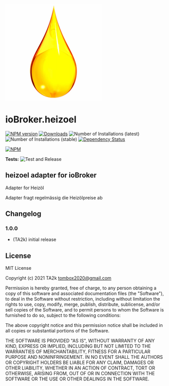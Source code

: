 ![Logo](admin/heizoel.png)

# ioBroker.heizoel

[![NPM version](https://img.shields.io/npm/v/iobroker.heizoel.svg)](https://www.npmjs.com/package/iobroker.heizoel)
[![Downloads](https://img.shields.io/npm/dm/iobroker.heizoel.svg)](https://www.npmjs.com/package/iobroker.heizoel)
![Number of Installations (latest)](https://iobroker.live/badges/heizoel-installed.svg)
![Number of Installations (stable)](https://iobroker.live/badges/heizoel-stable.svg)
[![Dependency Status](https://img.shields.io/david/TA2k/iobroker.heizoel.svg)](https://david-dm.org/TA2k/iobroker.heizoel)

[![NPM](https://nodei.co/npm/iobroker.heizoel.png?downloads=true)](https://nodei.co/npm/iobroker.heizoel/)

**Tests:** ![Test and Release](https://github.com/TA2k/ioBroker.heizoel/workflows/Test%20and%20Release/badge.svg)

## heizoel adapter for ioBroker

Adapter for Heizöl

Adapter fragt regelmässig die Heizölpreise ab

## Changelog

### 1.0.0

-   (TA2k) initial release

## License

MIT License

Copyright (c) 2021 TA2k <tombox2020@gmail.com>

Permission is hereby granted, free of charge, to any person obtaining a copy
of this software and associated documentation files (the "Software"), to deal
in the Software without restriction, including without limitation the rights
to use, copy, modify, merge, publish, distribute, sublicense, and/or sell
copies of the Software, and to permit persons to whom the Software is
furnished to do so, subject to the following conditions:

The above copyright notice and this permission notice shall be included in all
copies or substantial portions of the Software.

THE SOFTWARE IS PROVIDED "AS IS", WITHOUT WARRANTY OF ANY KIND, EXPRESS OR
IMPLIED, INCLUDING BUT NOT LIMITED TO THE WARRANTIES OF MERCHANTABILITY,
FITNESS FOR A PARTICULAR PURPOSE AND NONINFRINGEMENT. IN NO EVENT SHALL THE
AUTHORS OR COPYRIGHT HOLDERS BE LIABLE FOR ANY CLAIM, DAMAGES OR OTHER
LIABILITY, WHETHER IN AN ACTION OF CONTRACT, TORT OR OTHERWISE, ARISING FROM,
OUT OF OR IN CONNECTION WITH THE SOFTWARE OR THE USE OR OTHER DEALINGS IN THE
SOFTWARE.
